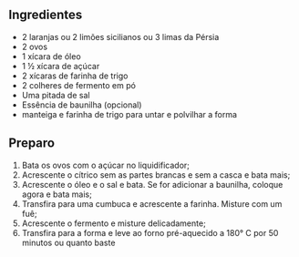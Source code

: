 ## Ingredientes
-   2 laranjas ou 2 limões sicilianos ou 3 limas da Pérsia 
-   2 ovos
-   1 xícara de óleo
-   1 ½ xícara de açúcar
-   2 xícaras de farinha de trigo
-   2 colheres de fermento em pó
- Uma pitada de sal
- Essência de baunilha (opcional)
-  manteiga e farinha de trigo para untar e polvilhar a forma

## Preparo
1. Bata os ovos com o açúcar no liquidificador;
2. Acrescente o cítrico sem as partes brancas e sem a casca e bata mais;
3. Acrescente o óleo e o sal e bata. Se for adicionar a baunilha, coloque agora e bata mais;
4. Transfira para uma cumbuca e acrescente a farinha. Misture com um fuê;
5. Acrescente o fermento e misture delicadamente;
6. Transfira para a forma e leve ao forno pré-aquecido a 180° C por 50 minutos ou quanto baste